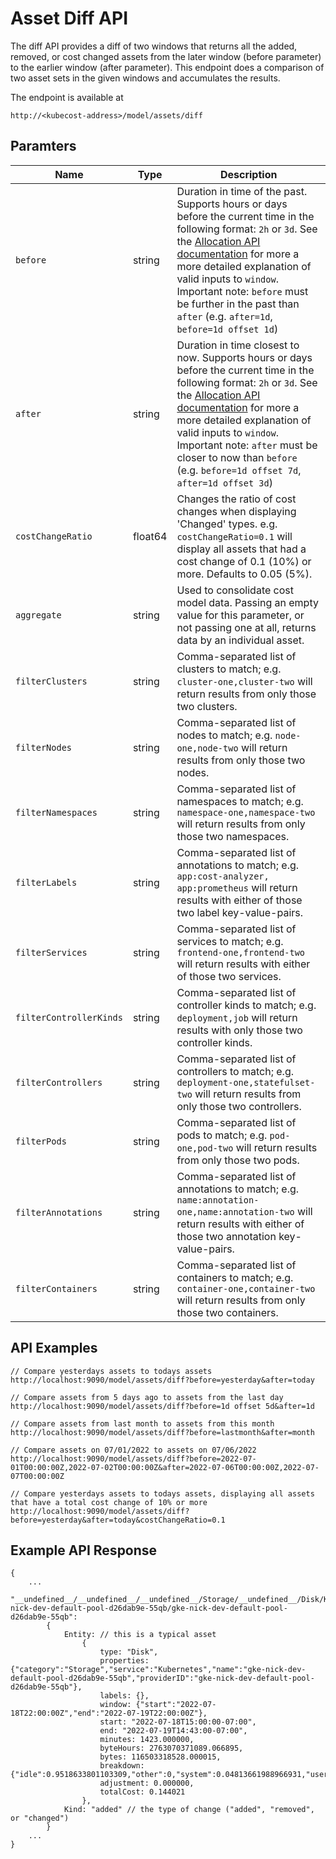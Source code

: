 Asset Diff API
====================================

The diff API provides a diff of two windows that returns all the added, removed, or cost changed assets from the later window (before parameter) to the earlier window (after parameter). This endpoint does a comparison of two asset sets in the given windows and accumulates the results.

The endpoint is available at
```
http://<kubecost-address>/model/assets/diff
```

## Paramters
| Name | Type | Description |
|------|------|-------------|
| `before` | string | Duration in time of the past. Supports hours or days before the current time in the following format: `2h` or `3d`. See the [Allocation API documentation](https://github.com/kubecost/docs/blob/main/allocation.md#querying) for more a more detailed explanation of valid inputs to `window`. Important note: `before` must be further in the past than `after` (e.g. `after=1d`, `before=1d offset 1d`) |
| `after` | string | Duration in time closest to now. Supports hours or days before the current time in the following format: `2h` or `3d`. See the [Allocation API documentation](https://github.com/kubecost/docs/blob/main/allocation.md#querying) for more a more detailed explanation of valid inputs to `window`. Important note: `after` must be closer to now than `before` (e.g. `before=1d offset 7d`, `after=1d offset 3d`) |
| `costChangeRatio` | float64 | Changes the ratio of cost changes when displaying 'Changed' types. e.g. `costChangeRatio=0.1` will display all assets that had a cost change of 0.1 (10%) or more. Defaults to 0.05 (5%). |
| `aggregate` | string | Used to consolidate cost model data. Passing an empty value for this parameter, or not passing one at all, returns data by an individual asset. |
| `filterClusters` | string | Comma-separated list of clusters to match; e.g. `cluster-one,cluster-two` will return results from only those two clusters. |
| `filterNodes` | string | Comma-separated list of nodes to match; e.g. `node-one,node-two` will return results from only those two nodes. |
| `filterNamespaces` | string | Comma-separated list of namespaces to match; e.g. `namespace-one,namespace-two` will return results from only those two namespaces. |
| `filterLabels` | string | Comma-separated list of annotations to match; e.g. `app:cost-analyzer, app:prometheus` will return results with either of those two label key-value-pairs. |
| `filterServices` | string | Comma-separated list of services to match; e.g. `frontend-one,frontend-two` will return results with either of those two services. |
| `filterControllerKinds` | string | Comma-separated list of controller kinds to match; e.g. `deployment,job` will return results with only those two controller kinds. |
| `filterControllers` | string | Comma-separated list of controllers to match; e.g. `deployment-one,statefulset-two` will return results from only those two controllers. |
| `filterPods` | string | Comma-separated list of pods to match; e.g. `pod-one,pod-two` will return results from only those two pods. |
| `filterAnnotations` | string | Comma-separated list of annotations to match; e.g. `name:annotation-one,name:annotation-two` will return results with either of those two annotation key-value-pairs. |
| `filterContainers` | string | Comma-separated list of containers to match; e.g. `container-one,container-two` will return results from only those two containers. |

## API Examples

```
// Compare yesterdays assets to todays assets
http://localhost:9090/model/assets/diff?before=yesterday&after=today

// Compare assets from 5 days ago to assets from the last day
http://localhost:9090/model/assets/diff?before=1d offset 5d&after=1d

// Compare assets from last month to assets from this month
http://localhost:9090/model/assets/diff?before=lastmonth&after=month

// Compare assets on 07/01/2022 to assets on 07/06/2022
http://localhost:9090/model/assets/diff?before=2022-07-01T00:00:00Z,2022-07-02T00:00:00Z&after=2022-07-06T00:00:00Z,2022-07-07T00:00:00Z

// Compare yesterdays assets to todays assets, displaying all assets that have a total cost change of 10% or more
http://localhost:9090/model/assets/diff?before=yesterday&after=today&costChangeRatio=0.1
```

## Example API Response

```
{
    ...
    "__undefined__/__undefined__/__undefined__/Storage/__undefined__/Disk/Kubernetes/gke-nick-dev-default-pool-d26dab9e-55qb/gke-nick-dev-default-pool-d26dab9e-55qb":
        {
            Entity: // this is a typical asset
                {
                    type: "Disk",
                    properties: {"category":"Storage","service":"Kubernetes","name":"gke-nick-dev-default-pool-d26dab9e-55qb","providerID":"gke-nick-dev-default-pool-d26dab9e-55qb"},
                    labels: {},
                    window: {"start":"2022-07-18T22:00:00Z","end":"2022-07-19T22:00:00Z"},
                    start: "2022-07-18T15:00:00-07:00",
                    end: "2022-07-19T14:43:00-07:00",
                    minutes: 1423.000000,
                    byteHours: 2763070371089.066895,
                    bytes: 116503318528.000015,
                    breakdown: {"idle":0.9518633801103309,"other":0,"system":0.04813661988966931,"user":0},
                    adjustment: 0.000000,
                    totalCost: 0.144021
                },
            Kind: "added" // the type of change ("added", "removed", or "changed")
        }
    ...
}
```

<!--- {"article":"8135370079511","section":"1500002777682","permissiongroup":"1500001277122"} --->